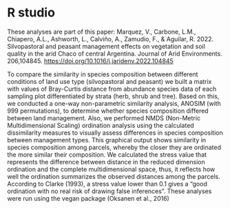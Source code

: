 # R studio

These analyses are part of this paper: Marquez, V., Carbone, L.M., Chiapero, A.L., Ashworth, L., Calviño, A., Zamudio, F., & Aguilar, R. 2022. Silvopastoral and peasant management effects on vegetation and soil quality in the arid Chaco of central Argentina. Journal of Arid Environments. 206,104845. https://doi.org/10.1016/j.jaridenv.2022.104845

To compare the similarity in species composition between different conditions of land use type (silvopastoral and peasant) we built a matrix with values of Bray-Curtis distance from abundance species data of each sampling plot differentiated by strata (herb, shrub and tree). Based on this, we conducted a one-way non-parametric similarity analysis, ANOSIM (with 999 permutations), to determine whether species composition differed between land management. Also, we performed NMDS (Non-Metric Multidimensional Scaling) ordination analysis using the calculated dissimilarity measures to visually assess differences in species composition between management types. This graphical output shows similarity in species composition among parcels, whereby the closer they are ordinated the more similar their composition. We calculated the stress value that represents the difference between distance in the reduced dimension ordination and the complete multidimensional space, thus, it reflects how well the ordination summarizes the observed distances among the parcels. According to Clarke (1993), a stress value lower than 0.1 gives a “good ordination with no real risk of drawing false inferences”. These analyses were run using the vegan package (Oksanen et al., 2016)
 
